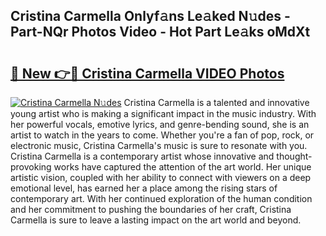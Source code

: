 ## Cristina Carmella Onlyf𝚊ns Le𝚊ked N𝚞des - Part-NQr Photos Video - Hot Part Le𝚊ks oMdXt

# <h2><a href="http://ab36106.deff.icu/?id=Cristina+Carmella">🔗 New 👉🔴 Cristina Carmella VIDEO Photos</a></h2>

[![Cristina Carmella N𝚞des](https://i.imgur.com/rIISA9y.gif)](http://ab36106.deff.icu/?id=Cristina+Carmella)
Cristina Carmella is a talented and innovative young artist who is making a significant impact in the music industry. With her powerful vocals, emotive lyrics, and genre-bending sound, she is an artist to watch in the years to come. Whether you're a fan of pop, rock, or electronic music, Cristina Carmella's music is sure to resonate with you. Cristina Carmella is a contemporary artist whose innovative and thought-provoking works have captured the attention of the art world. Her unique artistic vision, coupled with her ability to connect with viewers on a deep emotional level, has earned her a place among the rising stars of contemporary art. With her continued exploration of the human condition and her commitment to pushing the boundaries of her craft, Cristina Carmella is sure to leave a lasting impact on the art world and beyond.

